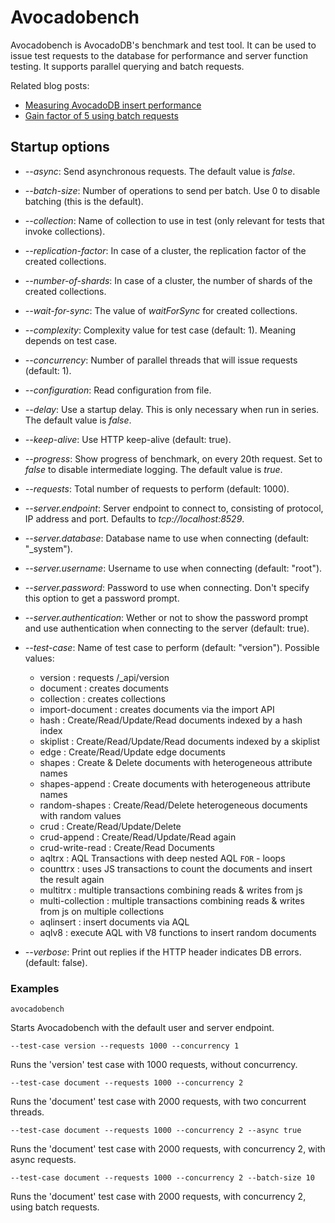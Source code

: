 Avocadobench
===========

Avocadobench is AvocadoDB's benchmark and test tool. It can be used to issue test
requests to the database for performance and server function testing.
It supports parallel querying and batch requests.

Related blog posts:

- [Measuring AvocadoDB insert performance](https://www.avocadodb.com/2012/10/gain-factor-of-5-using-batch-updates/)
- [Gain factor of 5 using batch requests](https://www.avocadodb.com/2013/11/measuring-avocadodb-insert-performance/)

Startup options
---------------

- *--async*: Send asynchronous requests. The default value is *false*.

- *--batch-size*: Number of operations to send per batch. Use 0 to disable
  batching (this is the default).

- *--collection*: Name of collection to use in test (only relevant for tests
  that invoke collections).

- *--replication-factor*: In case of a cluster, the replication factor of the
  created collections.

- *--number-of-shards*: In case of a cluster, the number of shards of the
  created collections.

- *--wait-for-sync*: The value of *waitForSync* for created collections.

- *--complexity*: Complexity value for test case (default: 1). Meaning depends
  on test case.

- *--concurrency*: Number of parallel threads that will issue requests
  (default: 1).

- *--configuration*: Read configuration from file.

- *--delay*: Use a startup delay. This is only necessary when run in series.
  The default value is *false*.

- *--keep-alive*: Use HTTP keep-alive (default: true).

- *--progress*: Show progress of benchmark, on every 20th request. Set to
  *false* to disable intermediate logging. The default value is *true*.

- *--requests*: Total number of requests to perform (default: 1000).

- *--server.endpoint*: Server endpoint to connect to, consisting of protocol, IP
  address and port. Defaults to *tcp://localhost:8529*.

- *--server.database*: Database name to use when connecting (default: "_system").

- *--server.username*: Username to use when connecting (default: "root").

- *--server.password*: Password to use when connecting. Don't specify this
  option to get a password prompt.

- *--server.authentication*: Wether or not to show the password prompt and
  use authentication when connecting to the server (default: true).

- *--test-case*: Name of test case to perform (default: "version").
  Possible values:
    - version           : requests /_api/version
    - document          : creates documents
    - collection        : creates collections
    - import-document   : creates documents via the import API
    - hash              : Create/Read/Update/Read documents indexed by a hash index
    - skiplist          : Create/Read/Update/Read documents indexed by a skiplist
    - edge              : Create/Read/Update edge documents
    - shapes            : Create & Delete documents with heterogeneous attribute names
    - shapes-append     : Create documents with heterogeneous attribute names
    - random-shapes     : Create/Read/Delete heterogeneous documents with random values
    - crud              : Create/Read/Update/Delete
    - crud-append       : Create/Read/Update/Read again
    - crud-write-read   : Create/Read Documents
    - aqltrx            : AQL Transactions with deep nested AQL `FOR` - loops 
    - counttrx          : uses JS transactions to count the documents and insert the result again
    - multitrx          : multiple transactions combining reads & writes from js
    - multi-collection  : multiple transactions combining reads & writes from js on multiple collections
    - aqlinsert         : insert documents via AQL
    - aqlv8             : execute AQL with V8 functions to insert random documents

- *--verbose*: Print out replies if the HTTP header indicates DB errors.
  (default: false).

### Examples

    avocadobench

Starts Avocadobench with the default user and server endpoint.

    --test-case version --requests 1000 --concurrency 1

Runs the 'version' test case with 1000 requests, without concurrency.

    --test-case document --requests 1000 --concurrency 2

Runs the 'document' test case with 2000 requests, with two concurrent threads.

    --test-case document --requests 1000 --concurrency 2 --async true

Runs the 'document' test case with 2000 requests, with concurrency 2,
with async requests.

    --test-case document --requests 1000 --concurrency 2 --batch-size 10

Runs the 'document' test case with 2000 requests, with concurrency 2,
using batch requests.
